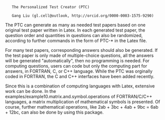        The Personalized Test Creator (PTC)
       
       Gang Liu (gl.cell@outlook, http://orcid.org/0000-0003-1575-9290)
       
       
The PTC can generate as many as needed test papers based on one original test paper written in Latex. In each generated test paper, the question order and quantities in questions can also be randomized, according to further commands in the form of PTC-* in the Latex file. 

For many test papers, corresponding answers should also be generated. If the test paper is only made of multiple-choice questions, all the answers will be generated "automatically", then no programming is needed. For computing questions, users can code but only the computing part for answers, in FORTRAN, C, or C++ language. While the PTC was orginally coded in FORTRAN, the C and C++ interfaces have been added recently. 

Since this is a combination of computing languages with Latex, extensive work can be done. In the examples/example10.matrix.and.symbol.operations of FORTRAN/C/C++ languages, a matrix multiplication of mathematical symbols is presented. Of course, further mathematical operations, like 2ab + 3bc + 4ab + 9bc = 6ab + 12bc, can also be done by using this package.  
